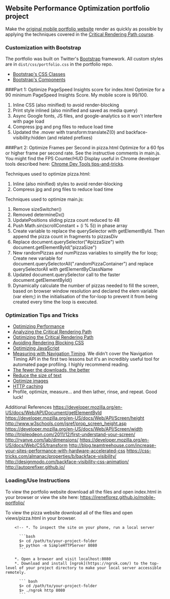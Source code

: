 ## Website Performance Optimization portfolio project

Make the [original mobile portfolio website](https://github.com/udacity/frontend-nanodegree-mobile-portfolio) render as quickly as possible by applying the techniques covered in the [Critical Rendering Path course](https://www.udacity.com/course/ud884).

### Customization with Bootstrap
The portfolio was built on Twitter's <a href="http://getbootstrap.com/">Bootstrap</a> framework. All custom styles are in `dist/css/portfolio.css` in the portfolio repo.

* <a href="http://getbootstrap.com/css/">Bootstrap's CSS Classes</a>
* <a href="http://getbootstrap.com/components/">Bootstrap's Components</a>

###Part 1: Optimize PageSpeed Insights score for index.html
Optimize for a 90 minimum PageSpeed Insights Score. My mobile score is 99/100. 

1. Inline CSS (also minified) to avoid render-blocking 
2. Print style inlined (also minified and saved as media query)
3. Async Google fonts, JS files, and google-analytics so it won't interfere with page load
4. Compress jpg and png files to reduce load time
5. Updated the .mover with transform:translateZ(0) and backface-visibility:hidden (and related prefixes)


###Part 2: Optimize Frames per Second in pizza.html
Optimize for a 60 fps or higher frame per second rate. See the instructive comments in main.js. 
You might find the FPS Counter/HUD Display useful in Chrome developer tools described here: [Chrome Dev Tools tips-and-tricks](https://developer.chrome.com/devtools/docs/tips-and-tricks).

Techniques used to optimize pizza.html:
1. Inline (also minified) styles to avoid render-blocking
2. Compress jpg and png files to reduce load time

Techniques used to optimize main.js:
1. Remove sizeSwitcher() 
2. Removed determineDx()
3. UpdatePositions sliding pizza count reduced to 48
4. Push Math.sin(scrollConstant + (i % 5)) in phase array
5. Create variable to replace the querySelector with getElementById. Then append the pizza count in fragments to pizzasDiv
6. Replace document.querySelector("#pizzaSize") with document.getElementById("pizzaSize")
7. New randomPizzas and numPizzas variables to simplify the for loop; Create new variable for document.querySelectorAll(".randomPizzaContainer") and replace querySelectorAll with getElementByClassName
8. Updated document.querySelector call to the faster document.getElementById()
9. Dynamically calculate the number of pizzas needed to fill the screen, based on browser window resolution
 and declared the elem variable (var elem;) in the initialisation of the for-loop to prevent it from being created every time the loop is executed.


### Optimization Tips and Tricks
* [Optimizing Performance](https://developers.google.com/web/fundamentals/performance/ "web performance")
* [Analyzing the Critical Rendering Path](https://developers.google.com/web/fundamentals/performance/critical-rendering-path/analyzing-crp.html "analyzing crp")
* [Optimizing the Critical Rendering Path](https://developers.google.com/web/fundamentals/performance/critical-rendering-path/optimizing-critical-rendering-path.html "optimize the crp!")
* [Avoiding Rendering Blocking CSS](https://developers.google.com/web/fundamentals/performance/critical-rendering-path/render-blocking-css.html "render blocking css")
* [Optimizing JavaScript](https://developers.google.com/web/fundamentals/performance/critical-rendering-path/adding-interactivity-with-javascript.html "javascript")
* [Measuring with Navigation Timing](https://developers.google.com/web/fundamentals/performance/critical-rendering-path/measure-crp.html "nav timing api"). We didn't cover the Navigation Timing API in the first two lessons but it's an incredibly useful tool for automated page profiling. I highly recommend reading.
* <a href="https://developers.google.com/web/fundamentals/performance/optimizing-content-efficiency/eliminate-downloads.html">The fewer the downloads, the better</a>
* <a href="https://developers.google.com/web/fundamentals/performance/optimizing-content-efficiency/optimize-encoding-and-transfer.html">Reduce the size of text</a>
* <a href="https://developers.google.com/web/fundamentals/performance/optimizing-content-efficiency/image-optimization.html">Optimize images</a>
* <a href="https://developers.google.com/web/fundamentals/performance/optimizing-content-efficiency/http-caching.html">HTTP caching</a>
* Profile, optimize, measure... and then lather, rinse, and repeat. Good luck!

Additional References
https://developer.mozilla.org/en-US/docs/Web/API/Document/getElementById
https://developer.mozilla.org/en-US/docs/Web/API/Screen/height
http://www.w3schools.com/jsref/prop_screen_height.asp
https://developer.mozilla.org/en-US/docs/Web/API/Screen/width
http://tripleodeon.com/2011/12/first-understand-your-screen/
http://ryanve.com/lab/dimensions/
https://developer.mozilla.org/en-US/docs/Web/CSS/transform
http://blog.teamtreehouse.com/increase-your-sites-performance-with-hardware-accelerated-css
https://css-tricks.com/almanac/properties/b/backface-visibility/
http://designmodo.com/backface-visibility-css-animation/
http://autoprefixer.github.io/

### Loading/Use Instructions

To view the portfolio website download all the files and open index.html in your browser or view the site here: https://ireneflorez.github.io/mobile-portfolio/

To view the pizza website download all of the files and open views/pizza.html in your browser.

		<!-- *. To inspect the site on your phone, run a local server

		  ```bash
		  $> cd /path/to/your-project-folder
		  $> python -m SimpleHTTPServer 8080
		  ```

		*. Open a browser and visit localhost:8080
		*. Download and install [ngrok](https://ngrok.com/) to the top-level of your project directory to make your local server accessible remotely.

		  ``` bash
		  $> cd /path/to/your-project-folder
		  $> ./ngrok http 8080
		  ```
